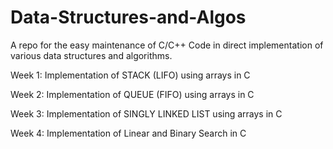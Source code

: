 # Data-Structures-and-Algos
A repo for the easy maintenance of C/C++ Code in direct implementation of various data structures and algorithms.

Week 1: Implementation of STACK (LIFO) using arrays in C

Week 2: Implementation of QUEUE (FIFO) using arrays in C

Week 3: Implementation of SINGLY LINKED LIST using arrays in C

Week 4: Implementation of Linear and Binary Search in C
